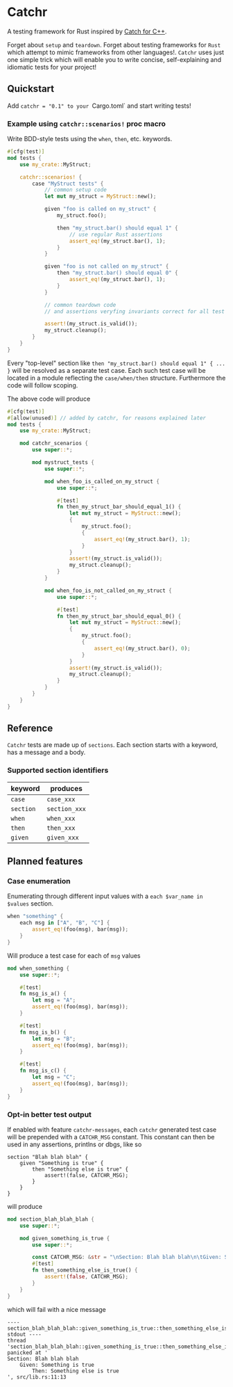 # Catchr

A testing framework for Rust inspired by [Catch for C++](link).

Forget about `setup` and `teardown`. Forget about testing frameworks for `Rust` which attempt to mimic frameworks from other languages!. `Catchr` uses just one simple trick which will enable you to write concise, self-explaining and idiomatic tests for your project!

## Quickstart
Add `catchr = "0.1" to your `Cargo.toml` and start writing tests!

### Example using `catchr::scenarios!` proc macro

Write BDD-style tests using the `when`, `then`, etc. keywords.
```rust
#[cfg(test)]
mod tests {
    use my_crate::MyStruct;

    catchr::scenarios! {
        case "MyStruct tests" {
            // common setup code
            let mut my_struct = MyStruct::new();

            given "foo is called on my_struct" {
                my_struct.foo();

                then "my_struct.bar() should equal 1" {
                    // use regular Rust assertions
                    assert_eq!(my_struct.bar(), 1);
                }
            }

            given "foo is not called on my_struct" {
                then "my_struct.bar() should equal 0" {
                    assert_eq!(my_struct.bar(), 1);
                }
            }

            // common teardown code
            // and assertions veryfing invariants correct for all test paths

            assert!(my_struct.is_valid());
            my_struct.cleanup();
        }
    }
}
```

Every "top-level" section like `then "my_struct.bar() should equal 1" { ... }` will be resolved as a separate test case.
Each such test case will be located in a module reflecting the `case/when/then` structure.
Furthermore the code will follow scoping.

The above code will produce

```rust
#[cfg(test)]
#[allow(unused)] // added by catchr, for reasons explained later
mod tests {
    use my_crate::MyStruct;

    mod catchr_scenarios {
        use super::*;

        mod mystruct_tests {
            use super::*;

            mod when_foo_is_called_on_my_struct {
                use super::*;

                #[test]
                fn then_my_struct_bar_should_equal_1() {
                    let mut my_struct = MyStruct::new();
                    {
                        my_struct.foo();
                        {
                            assert_eq!(my_struct.bar(), 1);
                        }
                    }
                    assert!(my_struct.is_valid());
                    my_struct.cleanup();
                }
            }

            mod when_foo_is_not_called_on_my_struct {
                use super::*;

                #[test]
                fn then_my_struct_bar_should_equal_0() {
                    let mut my_struct = MyStruct::new();
                    {
                        my_struct.foo();
                        {
                            assert_eq!(my_struct.bar(), 0);
                        }
                    }
                    assert!(my_struct.is_valid());
                    my_struct.cleanup();
                }
            }
        }
    }
}
```

## Reference
`Catchr` tests are made up of `sections`. Each section starts with a keyword, has a message and a body.

### Supported section identifiers

|  keyword  |   produces    |
|-----------|---------------|
| `case`    | `case_xxx`    |
| `section` | `section_xxx` |
| `when`    | `when_xxx`    |
| `then`    | `then_xxx`    |
| `given`   | `given_xxx`   |

## Planned features

### Case enumeration
Enumerating through different input values with a `each $var_name in $values` section.

```rust
when "something" {
    each msg in ["A", "B", "C"] {
        assert_eq!(foo(msg), bar(msg));
    }
}
```

Will produce a test case for each of `msg` values
```rust
mod when_something {
    use super::*;

    #[test]
    fn msg_is_a() {
        let msg = "A";
        assert_eq!(foo(msg), bar(msg));
    }

    #[test]
    fn msg_is_b() {
        let msg = "B";
        assert_eq!(foo(msg), bar(msg));
    }

    #[test]
    fn msg_is_c() {
        let msg = "C";
        assert_eq!(foo(msg), bar(msg));
    }
}
```

### Opt-in better test output
If enabled with feature `catchr-messages`, each `catchr` generated test case will be prepended with a `CATCHR_MSG` constant. This constant can then be used in any assertions, printlns or dbgs, like so

```
section "Blah blah blah" {
    given "Something is true" {
        then "Something else is true" {
            assert!(false, CATCHR_MSG);
        }
    }
}
```

will produce

```rust
mod section_blah_blah_blah {
    use super::*;

    mod given_something_is_true {
        use super::*;

        const CATCHR_MSG: &str = "\nSection: Blah blah blah\n\tGiven: Something is true\n\t\tThen: Something else is true\n";
        #[test]
        fn then_something_else_is_true() {
            assert!(false, CATCHR_MSG);
        }
    }
}
```

which will fail with a nice message
```
---- section_blah_blah_blah::given_something_is_true::then_something_else_is_true stdout ----
thread 'section_blah_blah_blah::given_something_is_true::then_something_else_is_true' panicked at '
Section: Blah blah blah
	Given: Something is true
		Then: Something else is true
', src/lib.rs:11:13
```